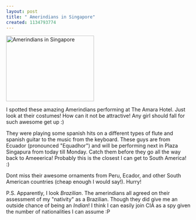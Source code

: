```yaml
--- 
layout: post
title: " Amerindians in Singapore"
created: 1134793774
---
```

<a href="http://www.flickr.com/photos/nimbupani/74314970/" title="Photo Sharing"><img src="http://static.flickr.com/41/74314970_3f1a533bdb_m.jpg" width="240" height="180" alt="Amerindians in Singapore" /></a>

I spotted these amazing Amerindians performing at The Amara Hotel. Just look at their costumes! How can it not be attractive! Any girl should fall for such awesome get up :) 

They were playing some spanish hits on a different types of flute and spanish guitar to the music from the keyboard. These guys are from Ecuador (pronounced "Equadhor") and will be performing next in Plaza Singapura from today till Monday. Catch them before they go all the way back to Ameeerica! Probably this is the closest I can get to South America! :)

Dont miss their awesome ornaments from Peru, Ecador, and other South American countries (cheap enough I would say!). Hurry!

P.S. Apparently, I look <i>Brazilian</i>. The amerindians all agreed on their assessment of my "nativity" as a Brazilian. Though they did give me an outside chance of being an <i>Indian</i>! I think I can easily join CIA as a spy given the number of nationalities I can assume :P 
